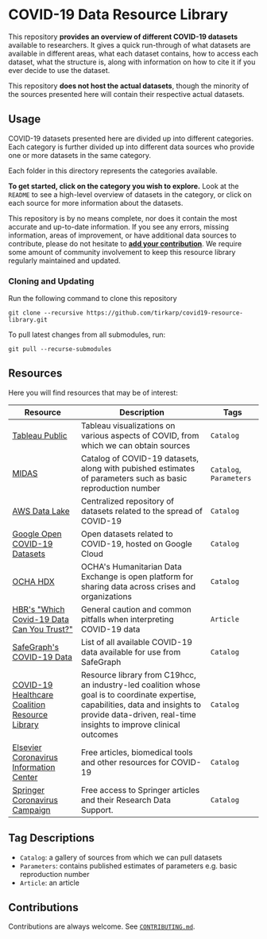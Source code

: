 # COVID-19 Data Resource Library

This repository **provides an overview of different COVID-19 datasets** available to researchers. It gives a quick run-through of what datasets are available in different areas, what each dataset contains, how to access each dataset, what the structure is, along with information on how to cite it if you ever decide to use the dataset. 

This repository **does not host the actual datasets**, though the minority of the sources presented here will contain their respective actual datasets.

## Usage

COVID-19 datasets presented here are divided up into different categories. Each category is further divided up into different data sources who provide one or more datasets in the same category.

Each folder in this directory represents the categories available. 

**To get started, click on the category you wish to explore.** Look at the `README` to see a high-level overview of datasets in the category, or click on each source for more information about the datasets.

This repository is by no means complete, nor does it contain the most accurate and up-to-date information. If you see any errors, missing information, areas of improvement, or have additional data sources to contribute, please do not hesitate to [**add your contribution**](#contributions). We require some amount of community involvement to keep this resource library regularly maintained and updated.

### Cloning and Updating

Run the following command to clone this repository
```
git clone --recursive https://github.com/tirkarp/covid19-resource-library.git
```

To pull latest changes from all submodules, run:
```
git pull --recurse-submodules
```

## Resources

Here you will find resources that may be of interest:

| Resource | Description | Tags |
|-|-|-|
| [Tableau Public](https://public.tableau.com/en-us/s/covid-19-viz-gallery) | Tableau visualizations on various aspects of COVID, from which we can obtain sources | `Catalog` |
| [MIDAS](https://midasnetwork.us/covid-19/#resources) | Catalog of COVID-19 datasets, along with pubished estimates of parameters such as basic reproduction number | `Catalog`, `Parameters` |
| [AWS Data Lake](https://aws.amazon.com/blogs/big-data/a-public-data-lake-for-analysis-of-covid-19-data/) | Centralized repository of datasets related to the spread of COVID-19 | `Catalog` |
| [Google Open COVID-19 Datasets](https://console.cloud.google.com/marketplace/browse?filter=solution-type:dataset&filter=category:covid19) | Open datasets related to COVID-19, hosted on Google Cloud | `Catalog` |
| [OCHA HDX](https://data.humdata.org/dataset) | OCHA's Humanitarian Data Exchange is open platform for sharing data across crises and organizations | `Catalog` |
| [HBR's "Which Covid-19 Data Can You Trust?"](https://hbr.org/2020/05/which-covid-19-data-can-you-trust) | General caution and common pitfalls when interpreting COVID-19 data | `Article` |
| [SafeGraph's COVID-19 Data](https://docs.google.com/spreadsheets/d/1UNWvPzkUTTlXBZ6M6iGhM_7sr8h-MxsZdE7iOszkAmk/edit#gid=0) | List of all available COVID-19 data available for use from SafeGraph | `Catalog` |
| [COVID-19 Healthcare Coalition Resource Library](https://c19hcc.org/resource-library) | Resource library from C19hcc, an industry-led coalition whose goal is to coordinate expertise, capabilities, data and insights to provide data-driven, real-time insights to improve clinical outcomes | `Catalog` |
| [Elsevier Coronavirus Information Center](https://www.elsevier.com/connect/coronavirus-information-center) | Free articles, biomedical tools and other resources for COVID-19 | `Catalog` |
| [Springer Coronavirus Campaign](https://www.springernature.com/gp/researchers/campaigns/coronavirus) | Free access to Springer articles and their Research Data Support. | `Catalog` |

## Tag Descriptions

- `Catalog`: a gallery of sources from which we can pull datasets
- `Parameters`: contains published estimates of parameters e.g. basic reproduction number
- `Article`: an article

## Contributions

Contributions are always welcome. See [`CONTRIBUTING.md`](CONTRIBUTING.md).
